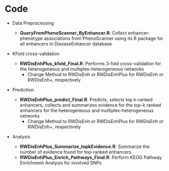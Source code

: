 # Code
* Data Preprocessing
  - **QueryFromPhenoScanner_ByEnhancer.R**: Collect enhancer-phenotype associations from PhenoScanner using its R package for all enhancers in DiseaseEnhancer database
    
* KFold cross-validation
  - **RWDisEnhPlus_kfold_Final.R**: Performs 3-fold cross-validation for the heterogeneous and multiplex-heterogeneous networks  
    - Change Method to RWDisEnh or RWDisEnhPlus for RWDisEnh or RWDisEnh+, respectively

* Prediction
  - **RWDisEnhPlus_predict_Final.R**: Predicts, selects top k-ranked enhancers, collects and summarizes evidence for the top-k ranked enhancers for the heterogeneous and multiplex-heterogeneous networks
    - Change Method to RWDisEnh or RWDisEnhPlus for RWDisEnh or RWDisEnh+, respectively
      
* Analysis
  - **RWDisEnhPlus_Summarize_topkEvidence.R**: Summarize the number of evidence found for top-ranked enhancers.
  - **RWDisEnhPlus_Enrich_Pathways_Final.R**: Perform KEGG Pathway Enrichment Analysis for involved SNPs

